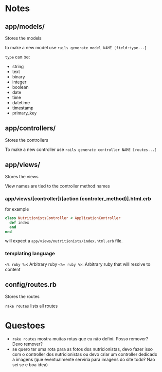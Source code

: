 # Notes

## app/models/

Stores the models

to make a new model use `rails generate model NAME [field:type...]`

`type` can be:
- string
- text
- binary
- integer
- boolean
- date
- time
- datetime
- timestamp
- primary_key

## app/controllers/

Stores the controllers

To make a new controller use `rails generate controller NAME [routes...]`

## app/views/

Stores the views

View names are tied to the controller method names

### app/views/[controller]/[action (controler_method)].html.erb

for example
```ruby
class NutritionistsController < ApplicationController
  def index
  end
end
```

will expect a `app/views/nutritionists/index.html.erb` file.

### templating language

`<% ruby %>`: Arbitrary ruby
`<%= ruby %>`: Arbitrary ruby that will resolve to content


## config/routes.rb

Stores the routes

`rake routes` lists all routes

# Questoes

- `rake routes` mostra muitas rotas que eu não defini. Posso remover? Devo remover?
- se quero ter uma rota para as fotos dos nutricionistas, devo fazer isso com o
    controller dos nutricionistas ou devo criar um controller dedicado a imagens
    (que eventualmente serviria para imagens do site todo? Nao sei se e boa idea)
